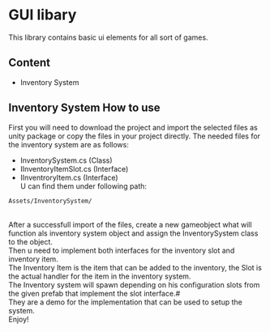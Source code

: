 # GUI libary
This library contains basic ui elements for all sort of games.
## Content
- Inventory System

## Inventory System How to use
First you will need to download the project and import the selected files as unity package or copy the files in your project directly.
The needed files for the inventory system are as follows:
- InventorySystem.cs (Class)
- IInventoryItemSlot.cs (Interface)
- IInventroryItem.cs (Interface) 
<br/>U can find them under following path:
````
Assets/InventorySystem/
````
<br/>After a successfull import of the files, create a new gameobject what will function als inventory system object and assign the InventorySystem class to the object.
<br/>Then u need to implement both interfaces for the inventory slot and inventory item.
<br/>The Inventory Item is the item that can be added to the inventory, the Slot is the actual handler for the item in the inventory system.
<br/>The Inventory system will spawn depending on his configuration slots from the given prefab that implement the slot interface.#
<br/>They are a demo for the implementation that can be used to setup the system.
<br/>Enjoy!
